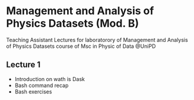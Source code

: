 # Management and Analysis of Physics Datasets (Mod. B)
Teaching Assistant Lectures for laboratorory of Management and Analysis of Physics Datasets course of Msc in Physic of Data @UniPD


## Lecture 1

+ Introduction on wath is Dask
+ Bash command recap
+ Bash exercises